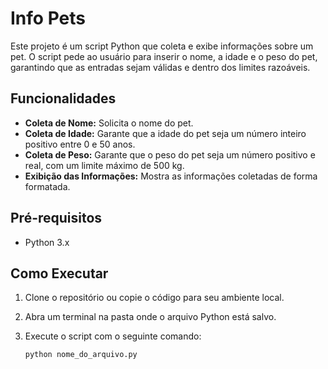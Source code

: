 # Info Pets

Este projeto é um script Python que coleta e exibe informações sobre um pet. O script pede ao usuário para inserir o nome, a idade e o peso do pet, garantindo que as entradas sejam válidas e dentro dos limites razoáveis.

## Funcionalidades

- **Coleta de Nome:** Solicita o nome do pet.
- **Coleta de Idade:** Garante que a idade do pet seja um número inteiro positivo entre 0 e 50 anos.
- **Coleta de Peso:** Garante que o peso do pet seja um número positivo e real, com um limite máximo de 500 kg.
- **Exibição das Informações:** Mostra as informações coletadas de forma formatada.

## Pré-requisitos

- Python 3.x

## Como Executar

1. Clone o repositório ou copie o código para seu ambiente local.
2. Abra um terminal na pasta onde o arquivo Python está salvo.
3. Execute o script com o seguinte comando:

   ```bash
   python nome_do_arquivo.py


